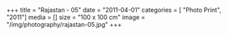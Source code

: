 +++
title = "Rajastan - 05"
date = "2011-04-01"
categories = [ "Photo Print", "2011"]
media = []
size = "100 x 100 cm"
image = "/img/photography/rajastan-05.jpg"
+++

